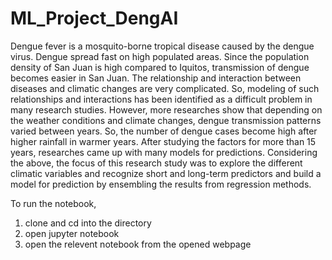 # ML_Project_DengAI

Dengue fever is a mosquito-borne tropical disease caused by the dengue virus. Dengue spread fast
on high populated areas. Since the population density of San Juan is high compared to Iquitos,
transmission of dengue becomes easier in San Juan. The relationship and interaction between
diseases and climatic changes are very complicated. So, modeling of such relationships and
interactions has been identified as a difficult problem in many research studies. However, more
researches show that depending on the weather conditions and climate changes, dengue
transmission patterns varied between years. So, the number of dengue cases become high after
higher rainfall in warmer years. After studying the factors for more than 15 years, researches came
up with many models for predictions. Considering the above, the focus of this research study was
to explore the different climatic variables and recognize short and long-term predictors and build
a model for prediction by ensembling the results from regression methods.

To run the notebook,
1. clone and cd into the directory
2. open jupyter notebook
3. open the relevent notebook from the opened webpage
